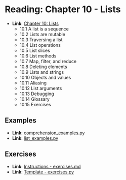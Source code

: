 
# Reading: Chapter 10 - Lists
- **Link**: [Chapter 10: Lists](https://greenteapress.com/thinkpython2/html/thinkpython2011.html)
  - 10.1 A list is a sequence
  - 10.2 Lists are mutable
  - 10.3 Traversing a list
  - 10.4 List operations
  - 10.5 List slices
  - 10.6 List methods
  - 10.7 Map, filter, and reduce
  - 10.8 Deleting elements
  - 10.9 Lists and strings
  - 10.10 Objects and values
  - 10.11 Aliasing
  - 10.12 List arguments
  - 10.13 Debugging
  - 10.14 Glossary
  - 10.15 Exercises


## Examples
  - **Link**: [comprehension_examples.py](./comprehension_examples.py)
  - **Link**: [list_examples.py](./list_examples.py)

## Exercises
  - **Link**: [Instructions - exercises.md](./exercises.md)
  - **Link**: [Template - exercises.py](./exercises.py)
